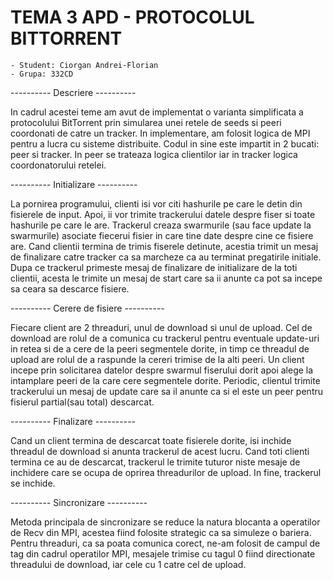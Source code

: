 # TEMA 3 APD - PROTOCOLUL BITTORRENT

    - Student: Ciorgan Andrei-Florian
    - Grupa: 332CD

---------- Descriere ----------

In cadrul acestei teme am avut de implementat o varianta simplificata a protocolului BitTorrent prin simularea unei retele de seeds si peeri coordonati de catre un tracker. In implementare, am folosit logica de MPI pentru a lucra cu sisteme distribuite.
Codul in sine este impartit in 2 bucati: peer si tracker. In peer se trateaza logica clientilor iar in tracker logica coordonatorului retelei.

---------- Initializare ----------

La pornirea programului, clienti isi vor citi hashurile pe care le detin din fisierele de input. Apoi, ii vor trimite trackerului datele despre fiser si toate hashurile pe care le are. Trackerul creaza swarmurile (sau face update la swarmurile) asociate fiecerui fisier in care tine date despre cine ce fisiere are.
Cand clientii termina de trimis fiserele detinute, acestia trimit un mesaj de finalizare catre tracker ca sa marcheze ca au terminat pregatirile initiale.
Dupa ce trackerul primeste mesaj de finalizare de initializare de la toti clientii, acesta le trimite un mesaj de start care sa ii anunte ca pot sa incepe sa ceara sa descarce fisiere.

---------- Cerere de fisiere ----------

Fiecare client are 2 threaduri, unul de download si unul de upload. Cel de download are rolul de a comunica cu trackerul pentru eventuale update-uri in retea si de a cere de la peeri segmentele dorite, in timp ce threadul de upload are rolul de a raspunde la cereri trimise de la alti peeri.
Un client incepe prin solicitarea datelor despre swarmul fiserului dorit apoi alege la intamplare peeri de la care cere segmentele dorite. Periodic, clientul trimite trackerului un mesaj de update care sa il anunte ca si el este un peer pentru fisierul partial(sau total) descarcat.
 
---------- Finalizare ----------

Cand un client termina de descarcat toate fisierele dorite, isi inchide threadul de download si anunta trackerul de acest lucru. Cand toti clienti termina ce au de descarcat, trackerul le trimite tuturor niste mesaje de inchidere care se ocupa de oprirea threadurilor de upload. In fine, trackerul se inchide.

---------- Sincronizare ----------

Metoda principala de sincronizare se reduce la natura blocanta a operatilor de Recv din MPI, acestea fiind folosite strategic ca sa simuleze o bariera. Pentru threaduri, ca sa poata comunica corect, ne-am folosit de campul de tag din cadrul operatilor MPI, mesajele trimise cu tagul 0 fiind directionate threadului de download, iar cele cu 1 catre cel de upload.
